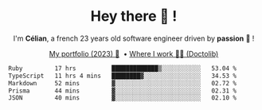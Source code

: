 <h1 align="center">Hey there 👋 !</h1>

<p align="center">I'm <b>Célian</b>, a french 23 years old software engineer driven by <b>passion</b> 👀 !</p>
<p align="center">
  <a href="https://celian.cloud">My portfolio (2023) 🚀</a> 
  ‎ •‎ 
  <a href="https://doctolib.com">Where I work 👨‍⚕️ (Doctolib)</a> 
</p>

<!--START_SECTION:waka-->

```txt
Ruby         17 hrs          █████████████▒░░░░░░░░░░░   53.04 %
TypeScript   11 hrs 4 mins   ████████▓░░░░░░░░░░░░░░░░   34.53 %
Markdown     52 mins         ▓░░░░░░░░░░░░░░░░░░░░░░░░   02.72 %
Prisma       44 mins         ▓░░░░░░░░░░░░░░░░░░░░░░░░   02.31 %
JSON         40 mins         ▓░░░░░░░░░░░░░░░░░░░░░░░░   02.10 %
```

<!--END_SECTION:waka-->
